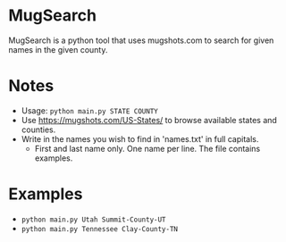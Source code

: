 # MugSearch
MugSearch is a python tool that uses mugshots.com to search for given names in the given county.

# Notes
* Usage: `python main.py STATE COUNTY`
* Use https://mugshots.com/US-States/ to browse available states and counties.
* Write in the names you wish to find in 'names.txt' in full capitals.
  * First and last name only. One name per line. The file contains examples.

# Examples
* `python main.py Utah Summit-County-UT`
* `python main.py Tennessee Clay-County-TN`
